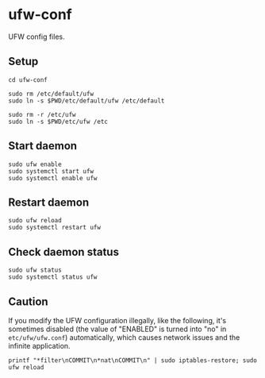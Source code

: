 # ufw-conf
UFW config files.

## Setup

```shell
cd ufw-conf

sudo rm /etc/default/ufw
sudo ln -s $PWD/etc/default/ufw /etc/default

sudo rm -r /etc/ufw
sudo ln -s $PWD/etc/ufw /etc
```

## Start daemon

```shell
sudo ufw enable
sudo systemctl start ufw
sudo systemctl enable ufw
```

## Restart daemon

```shell
sudo ufw reload
sudo systemctl restart ufw
```

## Check daemon status

```shell
sudo ufw status
sudo systemctl status ufw
```

## Caution
If you modify the UFW configuration illegally, like the following, it's sometimes disabled (the value of "ENABLED" is turned into "no" in `etc/ufw/ufw.conf`) automatically, which causes network issues and the infinite application.

```shell
printf "*filter\nCOMMIT\n*nat\nCOMMIT\n" | sudo iptables-restore; sudo ufw reload
```
